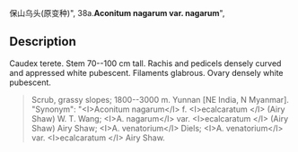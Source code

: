 保山乌头(原变种)",
38a.**Aconitum nagarum var. nagarum**",

## Description
Caudex terete. Stem 70--100 cm tall. Rachis and pedicels densely curved and appressed white pubescent. Filaments glabrous. Ovary densely white pubescent.

> Scrub, grassy slopes; 1800--3000 m. Yunnan [NE India, N Myanmar].
  "Synonym": "&lt;I&gt;Aconitum nagarum&lt;/I&gt; f. &lt;I&gt;ecalcaratum &lt;/I&gt; (Airy Shaw) W. T. Wang; &lt;I&gt;A. nagarum&lt;/I&gt; var. &lt;I&gt;ecalcaratum &lt;/I&gt; (Airy Shaw) Airy Shaw; &lt;I&gt;A. venatorium&lt;/I&gt; Diels; &lt;I&gt;A. venatorium&lt;/I&gt; var. &lt;I&gt;ecalcaratum &lt;/I&gt; Airy Shaw.
